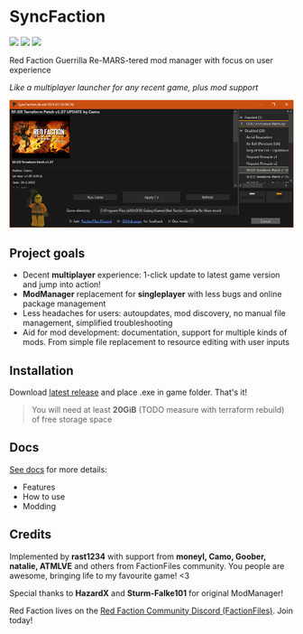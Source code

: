 # SyncFaction

[![](https://img.shields.io/badge/How_to-Use-blue?labelColor=f59408&color=444&logo=libreoffice&logoColor=444)](https://rfg-modding.github.io/SyncFaction/)
[![](https://img.shields.io/badge/How_to-Make_Mods-blue?labelColor=f59408&color=444&logo=awesomelists&logoColor=444)](https://rfg-modding.github.io/SyncFaction/#/modding/intro)
[![](https://img.shields.io/badge/Support-FactionFiles_Discord-blue?labelColor=f59408&color=444&logo=discord&logoColor=444)](https://discord.gg/factionfiles)

Red Faction Guerrilla Re-MARS-tered mod manager with focus on user experience

*Like a multiplayer launcher for any recent game, plus mod support*

![screenshot](docs/_assets/screenshot.png)

## Project goals

* Decent **multiplayer** experience: 1-click update to latest game version and jump into action!
* **ModManager** replacement for **singleplayer** with less bugs and online package management
* Less headaches for users: autoupdates, mod discovery, no manual file management, simplified troubleshooting
* Aid for mod development: documentation, support for multiple kinds of mods. From simple file replacement to resource editing with user inputs

## Installation

Download [latest release](https://github.com/rfg-modding/SyncFaction/releases) and place .exe in game folder. That's it!

> You will need at least **20GiB** (TODO measure with terraform rebuild) of free storage space

## Docs

[See docs](https://rfg-modding.github.io/SyncFaction/) for more details:

* Features
* How to use
* Modding

## Credits

Implemented by **rast1234** with support from **moneyl, Camo, Goober, natalie, ATMLVE** and others from FactionFiles community. You people are awesome, bringing life to my favourite game! <3

Special thanks to **HazardX** and **Sturm-Falke101** for original ModManager!

Red Faction lives on the [Red Faction Community Discord (FactionFiles)](https://discord.gg/factionfiles). Join today!
